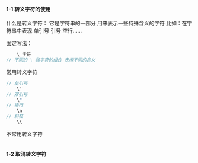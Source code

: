#### 1-1 转义字符的使用
什么是转义字符：
	它是字符串的一部分 用来表示一些特殊含义的字符
	比如：在字符串中表现 单引号 引号 空行......

固定写法：

```c#
	\ 字符
// 不同的 \ 和字符的组合 表示不同的含义
```

常用转义字符

```c#
// 单引号
	\'
// 双引号
	\"
// 换行
	\n
// 斜杠
	\\
```

不常用转义字符

```c#

```
#### 1-2 取消转义字符